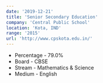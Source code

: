 ```yaml
---
date: '2019-12-21'
title: 'Senior Secondary Education'
company: 'Central Public School'
location: 'Kota, IND'
range: '2015'
url: 'http://www.cpskota.edu.in/'
---
```


- Percentage - 79.0%
- Board - CBSE
- Stream - Mathematics & Science
- Medium - English
